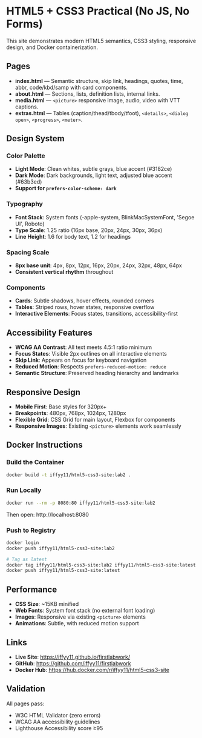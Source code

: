 # HTML5 + CSS3 Practical (No JS, No Forms)

This site demonstrates modern HTML5 semantics, CSS3 styling, responsive design, and Docker containerization.

## Pages

- **index.html** — Semantic structure, skip link, headings, quotes, time, abbr, code/kbd/samp with card components.
- **about.html** — Sections, lists, definition lists, internal links.
- **media.html** — `<picture>` responsive image, audio, video with VTT captions.
- **extras.html** — Tables (caption/thead/tbody/tfoot), `<details>`, `<dialog open>`, `<progress>`, `<meter>`.

## Design System

### Color Palette
- **Light Mode**: Clean whites, subtle grays, blue accent (#3182ce)
- **Dark Mode**: Dark backgrounds, light text, adjusted blue accent (#63b3ed)
- **Support for `prefers-color-scheme: dark`**

### Typography
- **Font Stack**: System fonts (-apple-system, BlinkMacSystemFont, 'Segoe UI', Roboto)
- **Type Scale**: 1.25 ratio (16px base, 20px, 24px, 30px, 36px)
- **Line Height**: 1.6 for body text, 1.2 for headings

### Spacing Scale
- **8px base unit**: 4px, 8px, 12px, 16px, 20px, 24px, 32px, 48px, 64px
- **Consistent vertical rhythm** throughout

### Components
- **Cards**: Subtle shadows, hover effects, rounded corners
- **Tables**: Striped rows, hover states, responsive overflow
- **Interactive Elements**: Focus states, transitions, accessibility-first

## Accessibility Features

- **WCAG AA Contrast**: All text meets 4.5:1 ratio minimum
- **Focus States**: Visible 2px outlines on all interactive elements
- **Skip Link**: Appears on focus for keyboard navigation
- **Reduced Motion**: Respects `prefers-reduced-motion: reduce`
- **Semantic Structure**: Preserved heading hierarchy and landmarks

## Responsive Design

- **Mobile First**: Base styles for 320px+
- **Breakpoints**: 480px, 768px, 1024px, 1280px
- **Flexible Grid**: CSS Grid for main layout, Flexbox for components
- **Responsive Images**: Existing `<picture>` elements work seamlessly

## Docker Instructions

### Build the Container
```bash
docker build -t iffyy11/html5-css3-site:lab2 .
```

### Run Locally
```bash
docker run --rm -p 8080:80 iffyy11/html5-css3-site:lab2
```

Then open: http://localhost:8080

### Push to Registry
```bash
docker login
docker push iffyy11/html5-css3-site:lab2

# Tag as latest
docker tag iffyy11/html5-css3-site:lab2 iffyy11/html5-css3-site:latest
docker push iffyy11/html5-css3-site:latest
```

## Performance

- **CSS Size**: ~15KB minified
- **Web Fonts**: System font stack (no external font loading)
- **Images**: Responsive via existing `<picture>` elements
- **Animations**: Subtle, with reduced motion support

## Links

- **Live Site**: https://iffyy11.github.io/firstlabwork/
- **GitHub**: https://github.com/iffyy11/firstlabwork
- **Docker Hub**: https://hub.docker.com/r/iffyy11/html5-css3-site

## Validation

All pages pass:
- W3C HTML Validator (zero errors)
- WCAG AA accessibility guidelines
- Lighthouse Accessibility score ≥95
